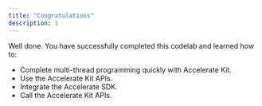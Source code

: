 ```yaml
---
title: "Congratulations"
description: 1
---
```


Well done. You have successfully completed this codelab and learned how to:

- Complete multi-thread programming quickly with Accelerate Kit.
- Use the Accelerate Kit APIs.
- Integrate the Accelerate SDK.
- Call the Accelerate Kit APIs.

